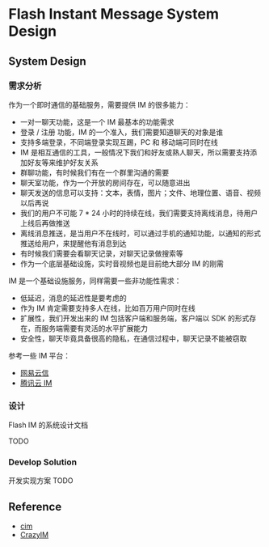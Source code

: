 # Flash Instant Message System Design

## System Design

### 需求分析

作为一个即时通信的基础服务，需要提供 IM 的很多能力：

- 一对一聊天功能，这是一个 IM 最基本的功能需求
- 登录 / 注册 功能，IM 的一个准入，我们需要知道聊天的对象是谁
- 支持多端登录，不同端登录实现互踢，PC 和 移动端可同时在线
- IM 是相互通信的工具，一般情况下我们和好友或熟人聊天，所以需要支持添加好友等来维护好友关系
- 群聊功能，有时候我们有在一个群里沟通的需要
- 聊天室功能，作为一个开放的房间存在，可以随意进出
- 聊天发送的信息可以支持：文本，表情，图片；文件、地理位置、语音、视频以后再说
- 我们的用户不可能 7 * 24 小时的持续在线，我们需要支持离线消息，待用户上线后再做推送
- 离线消息推送，是当用户不在线时，可以通过手机的通知功能，以通知的形式推送给用户，来提醒他有消息到达
- 有时候我们需要会看聊天记录，对聊天记录做搜索等
- 作为一个底层基础设施，实时音视频也是目前绝大部分 IM 的刚需

IM 是一个基础设施服务，同样需要一些非功能性需求：

- 低延迟，消息的延迟性是要考虑的
- 作为 IM 肯定需要支持多人在线，比如百万用户同时在线
- 扩展性，我们开发出来的 IM 包括客户端和服务端，客户端以 SDK 的形式存在，而服务端需要有灵活的水平扩展能力
- 安全性，聊天毕竟具备很高的隐私，在通信过程中，聊天记录不能被窃取

参考一些 IM 平台：

- [网易云信](https://dev.yunxin.163.com/docs/product/IM%E5%8D%B3%E6%97%B6%E9%80%9A%E8%AE%AF/%E4%BA%A7%E5%93%81%E4%BB%8B%E7%BB%8D/%E7%AE%80%E4%BB%8B)
- [腾讯云 IM](https://cloud.tencent.com/document/product/269/1498)

### 设计

Flash IM 的系统设计文档

TODO

### Develop Solution

开发实现方案 TODO

## Reference

- [cim](https://crossoverjie.top/JCSprout/#/netty/cim)
- [CrazyIM](https://www.cnblogs.com/crazymakercircle/p/11470287.html)
